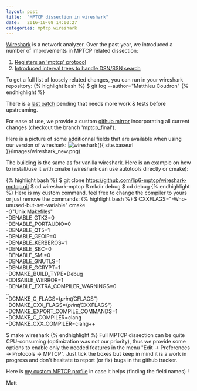 ```yaml
---
layout: post
title:  "MPTCP dissection in wireshark"
date:   2016-10-08 14:00:27
categories: mptcp wireshark
---
```


[Wireshark] is a network analyzer.
Over the past year, we introduced a number of improvements in MPTCP related dissection:

1. [Registers an 'mptcp' protocol](https://code.wireshark.org/review/10577)
2. [Introduced interval trees to handle DSN/SSN search](https://code.wireshark.org/review/#/c/11714/)

To get a full list of loosely related changes, you can run in your wireshark repository:
{% highlight bash %}
$ git log --author="Matthieu Coudron" 
{% endhighlight %}

There is a [last patch](https://code.wireshark.org/review/#/c/12316/) pending that needs more work & tests before upstreaming.

For ease of use, we provide a custom [github mirror](https://github.com/lip6-mptcp/wireshark-mptcp) incorporating all current changes (checkout the branch 'mptcp_final'). 

Here is a picture of some additionnal fields that are available when using our version of wireshark:
![wireshark]({{ site.baseurl }}/images/wireshark_new.png)

The building is the same as for vanilla wireshark. Here is an example on how to install/use it with cmake (wireshark can use autotools directly or cmake):

{% highlight bash %}
$ git clone https://github.com/lip6-mptcp/wireshark-mptcp.git
$ cd wireshark-mptcp
$ mkdir debug
$ cd debug
{% endhighlight %}
Here is my custom command, feel free to change the compiler to yours or just remove the commands:
{% highlight bash %}
$ CXXFLAGS="-Wno-unused-but-set-variable" cmake \
        -G"Unix Makefiles" \
        -DENABLE_GTK3=0 \
        -DENABLE_PORTAUDIO=0 \
        -DENABLE_QT5=1 \
        -DENABLE_GEOIP=0 \
        -DENABLE_KERBEROS=1 \
        -DENABLE_SBC=0 \
        -DENABLE_SMI=0 \
        -DENABLE_GNUTLS=1 \
        -DENABLE_GCRYPT=1 \
        -DCMAKE_BUILD_TYPE=Debug \
        -DDISABLE_WERROR=1 \
        -DENABLE_EXTRA_COMPILER_WARNINGS=0 \
        .. \
        -DCMAKE_C_FLAGS=$(printf %q "$CFLAGS") \
        -DCMAKE_CXX_FLAGS=$(printf %q "$CXXFLAGS") \
        -DCMAKE_EXPORT_COMPILE_COMMANDS=1 \
        -DCMAKE_C_COMPILER=clang \
        -DCMAKE_CXX_COMPILER=clang++ 

$ make wireshark
{% endhighlight %}
Full MPTCP dissection can be quite CPU-consuming (optimization was not our priority), thus we provide some options to enable only the needed features in the menu "Edit -> Preferences -> Protocols -> MPTCP". Just tick the boxes but keep in mind it is a work in progress and don't hesitate to report (or fix) bugs in the github tracker.

Here is [my custom MPTCP profile](https://github.com/teto/home/blob/master/config/wireshark/profiles/mptcp/preferences) in case it helps (finding the field names) !

Matt

[Wireshark]:       http://www.wireshark.org
[mptcpanalyzer]:   https://github.com/lip6-mptcp/mptcpanalyzer
